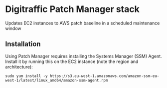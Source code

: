 # Digitraffic Patch Manager stack
Updates EC2 instances to AWS patch baseline in a scheduled maintenance window

## Installation
Using Patch Manager requires installing the Systems Manager (SSM) Agent.  
Install it by running this on the EC2 instance (note the region and architecture):
```
sudo yum install -y https://s3.eu-west-1.amazonaws.com/amazon-ssm-eu-west-1/latest/linux_amd64/amazon-ssm-agent.rpm
```
